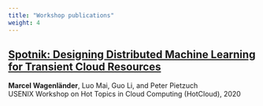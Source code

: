 ```yaml
---
title: "Workshop publications"
weight: 4
---
```


## [Spotnik: Designing Distributed Machine Learning for Transient Cloud Resources](https://www.usenix.org/system/files/hotcloud20_paper_wagenlander.pdf)
**Marcel Wagenländer**, Luo Mai, Guo Li, and Peter Pietzuch\
USENIX Workshop on Hot Topics in Cloud Computing (HotCloud), 2020
